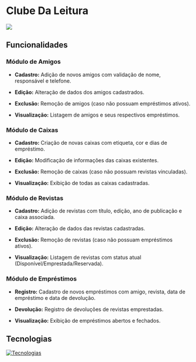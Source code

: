 
# Clube Da Leitura

![](https://imgur.com/EE7Gujj.gif.gif)

##  Funcionalidades
### Módulo de Amigos
- **Cadastro:** Adição de novos amigos com validação de nome, responsável e telefone.

- **Edição:** Alteração de dados dos amigos cadastrados.

- **Exclusão:** Remoção de amigos (caso não possuam empréstimos ativos).

- **Visualização:** Listagem de amigos e seus respectivos empréstimos.



### Módulo de Caixas
- **Cadastro:** Criação de novas caixas com etiqueta, cor e dias de empréstimo.

- **Edição:** Modificação de informações das caixas existentes.

- **Exclusão:** Remoção de caixas (caso não possuam revistas vinculadas).

- **Visualização:** Exibição de todas as caixas cadastradas.




### Módulo de Revistas
- **Cadastro:** Adição de revistas com título, edição, ano de publicação e caixa associada.

- **Edição:** Alteração de dados das revistas cadastradas.

- **Exclusão:** Remoção de revistas (caso não possuam empréstimos ativos).

- **Visualização:** Listagem de revistas com status atual (Disponível/Emprestada/Reservada).


### Módulo de Empréstimos
- **Registro:** Cadastro de novos empréstimos com amigo, revista, data de empréstimo e data de devolução.

- **Devolução:** Registro de devoluções de revistas emprestadas.

- **Visualização:** Exibição de empréstimos abertos e fechados.

## Tecnologias

[![Tecnologias](https://skillicons.dev/icons?i=cs,dotnet,visualstudio,git,github)](https://skillicons.dev)
